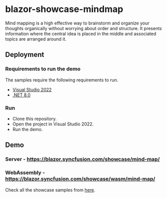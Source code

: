 # blazor-showcase-mindmap
Mind mapping is a high effective way to brainstorm and organize your thoughts organically without worrying about order and structure. It presents information where the central idea is placed in the middle and associated topics are arranged around it.
## Deployment

### Requirements to run the demo

The samples require the following requirements to run.

* [Visual Studio 2022](https://visualstudio.microsoft.com/vs/)
* [.NET 8.0](https://dotnet.microsoft.com/en-us/download/dotnet/8.0)

### Run

* Clone this repository.
* Open the project in Visual Studio 2022.
* Run the demo.

## Demo

### Server -  <a href="https://blazor.syncfusion.com/showcase/mind-map/" target="_blank">https://blazor.syncfusion.com/showcase/mind-map/</a>
### WebAssembly  - <a href="https://blazor.syncfusion.com/showcase/wasm/mind-map/" target="_blank">https://blazor.syncfusion.com/showcase/wasm/mind-map/</a>

Check all the showcase samples from <a href="https://blazor.syncfusion.com" target="_blank">here</a>.
